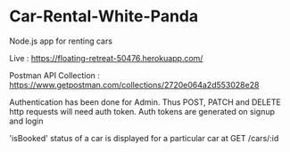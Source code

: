 # Car-Rental-White-Panda
Node.js app for renting cars

Live : https://floating-retreat-50476.herokuapp.com/ 

Postman API Collection : https://www.getpostman.com/collections/2720e064a2d553028e28

Authentication has been done for Admin. Thus POST, PATCH and DELETE http requests will need auth token. Auth tokens are generated on signup and login

'isBooked' status of a car is displayed for a particular car at GET /cars/:id